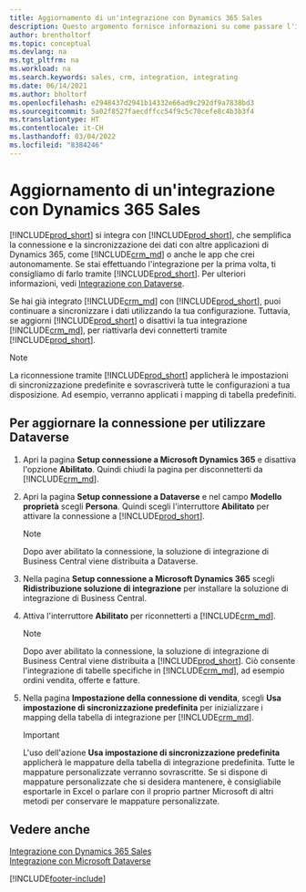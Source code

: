 ```yaml
---
title: Aggiornamento di un'integrazione con Dynamics 365 Sales
description: Questo argomento fornisce informazioni su come passare l'integrazione di Dynamics 365 Business Central con Dynamics 365 Sales alla versione più recente.
author: brentholtorf
ms.topic: conceptual
ms.devlang: na
ms.tgt_pltfrm: na
ms.workload: na
ms.search.keywords: sales, crm, integration, integrating
ms.date: 06/14/2021
ms.author: bholtorf
ms.openlocfilehash: e2948437d2941b14332e66ad9c292df9a7838bd3
ms.sourcegitcommit: 5a02f8527faecdffcc54f9c5c70cefe8c4b3b3f4
ms.translationtype: HT
ms.contentlocale: it-CH
ms.lasthandoff: 03/04/2022
ms.locfileid: "8384246"
---
```

# <a name="upgrading-an-integration-with-dynamics-365-sales"></a>Aggiornamento di un'integrazione con Dynamics 365 Sales
[!INCLUDE[prod_short](includes/prod_short.md)] si integra con [!INCLUDE[prod_short](includes/cds_long_md.md)], che semplifica la connessione e la sincronizzazione dei dati con altre applicazioni di Dynamics 365, come [!INCLUDE[crm_md](includes/crm_md.md)] o anche le app che crei autonomamente. Se stai effettuando l'integrazione per la prima volta, ti consigliamo di farlo tramite [!INCLUDE[prod_short](includes/cds_long_md.md)]. Per ulteriori informazioni, vedi [Integrazione con Dataverse](admin-common-data-service.md).

Se hai già integrato [!INCLUDE[crm_md](includes/crm_md.md)] con [!INCLUDE[prod_short](includes/prod_short.md)], puoi continuare a sincronizzare i dati utilizzando la tua configurazione. Tuttavia, se aggiorni [!INCLUDE[prod_short](includes/prod_short.md)] o disattivi la tua integrazione [!INCLUDE[crm_md](includes/crm_md.md)], per riattivarla devi connetterti tramite [!INCLUDE[prod_short](includes/cds_long_md.md)]. 

> [!NOTE]
> La riconnessione tramite [!INCLUDE[prod_short](includes/cds_long_md.md)] applicherà le impostazioni di sincronizzazione predefinite e sovrascriverà tutte le configurazioni a tua disposizione. Ad esempio, verranno applicati i mapping di tabella predefiniti.

## <a name="to-upgrade-your-connection-to-use-dataverse"></a>Per aggiornare la connessione per utilizzare Dataverse
1. Apri la pagina **Setup connessione a Microsoft Dynamics 365** e disattiva l'opzione **Abilitato**. Quindi chiudi la pagina per disconnetterti da [!INCLUDE[crm_md](includes/crm_md.md)].
2. Apri la pagina **Setup connessione a Dataverse** e nel campo **Modello proprietà** scegli **Persona**. Quindi scegli l'interruttore **Abilitato** per attivare la connessione a [!INCLUDE[prod_short](includes/cds_long_md.md)].
  
   > [!NOTE]
   > Dopo aver abilitato la connessione, la soluzione di integrazione di Business Central viene distribuita a Dataverse.
4. Nella pagina **Setup connessione a Microsoft Dynamics 365** scegli **Ridistribuzione soluzione di integrazione** per installare la soluzione di integrazione di Business Central.
5. Attiva l'interruttore **Abilitato** per riconnetterti a [!INCLUDE[crm_md](includes/crm_md.md)].
  
   > [!NOTE]
   > Dopo aver abilitato la connessione, la soluzione di integrazione di Business Central viene distribuita a [!INCLUDE[prod_short](includes/prod_short.md)]. Ciò consente l'integrazione di tabelle specifiche in [!INCLUDE[crm_md](includes/crm_md.md)], ad esempio ordini vendita, offerte e fatture.
6. Nella pagina **Impostazione della connessione di vendita**, scegli **Usa impostazione di sincronizzazione predefinita** per inizializzare i mapping della tabella di integrazione per [!INCLUDE[crm_md](includes/crm_md.md)].

   > [!IMPORTANT]
   > L'uso dell'azione **Usa impostazione di sincronizzazione predefinita** applicherà le mappature della tabella di integrazione predefinita. Tutte le mappature personalizzate verranno sovrascritte. Se si dispone di mappature personalizzate che si desidera mantenere, è consigliabile esportarle in Excel o parlare con il proprio partner Microsoft di altri metodi per conservare le mappature personalizzate.    

## <a name="see-also"></a>Vedere anche
[Integrazione con Dynamics 365 Sales](admin-prepare-dynamics-365-for-sales-for-integration.md)  
[Integrazione con Microsoft Dataverse](admin-common-data-service.md)


[!INCLUDE[footer-include](includes/footer-banner.md)]